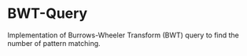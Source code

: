 # BWT-Query
Implementation of Burrows-Wheeler Transform (BWT) query to find the number of pattern matching.
